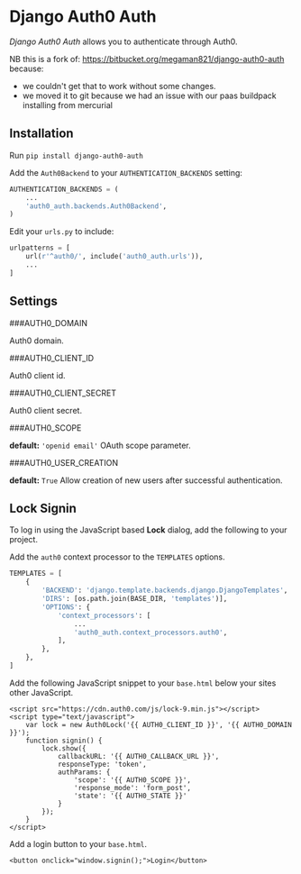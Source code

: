 Django Auth0 Auth
=================

*Django Auth0 Auth* allows you to authenticate through Auth0.

NB this is a fork of: https://bitbucket.org/megaman821/django-auth0-auth
because:
* we couldn't get that to work without some changes.
* we moved it to git because we had an issue with our paas buildpack installing from mercurial


Installation
------------

Run `pip install django-auth0-auth`

Add the `Auth0Backend` to your `AUTHENTICATION_BACKENDS` setting:

```python
AUTHENTICATION_BACKENDS = (
    ...
    'auth0_auth.backends.Auth0Backend',
)
```

Edit your `urls.py` to include:

```python
urlpatterns = [
    url(r'^auth0/', include('auth0_auth.urls')),
    ...
]
```


Settings
--------

###AUTH0_DOMAIN

Auth0 domain.

###AUTH0_CLIENT_ID

Auth0 client id.


###AUTH0_CLIENT_SECRET

Auth0 client secret.


###AUTH0_SCOPE

**default:** `'openid email'`
OAuth scope parameter.


###AUTH0_USER_CREATION

**default:** `True`
Allow creation of new users after successful authentication.


Lock Signin
----------------
To log in using the JavaScript based **Lock** dialog, add the following to your project.


Add the `auth0` context processor to the `TEMPLATES` options.

```python
TEMPLATES = [
    {
        'BACKEND': 'django.template.backends.django.DjangoTemplates',
        'DIRS': [os.path.join(BASE_DIR, 'templates')],
        'OPTIONS': {
            'context_processors': [
                ...
                'auth0_auth.context_processors.auth0',
            ],
        },
    },
]
```

Add the following JavaScript snippet to your `base.html` below your sites other JavaScript.

    <script src="https://cdn.auth0.com/js/lock-9.min.js"></script>
    <script type="text/javascript">
        var lock = new Auth0Lock('{{ AUTH0_CLIENT_ID }}', '{{ AUTH0_DOMAIN }}');
        function signin() {
            lock.show({
                callbackURL: '{{ AUTH0_CALLBACK_URL }}',
                responseType: 'token',
                authParams: {
                    'scope': '{{ AUTH0_SCOPE }}',
                    'response_mode': 'form_post',
                    'state': '{{ AUTH0_STATE }}'
                }
            });
        }
    </script>

Add a login button to your `base.html`.

    <button onclick="window.signin();">Login</button>
